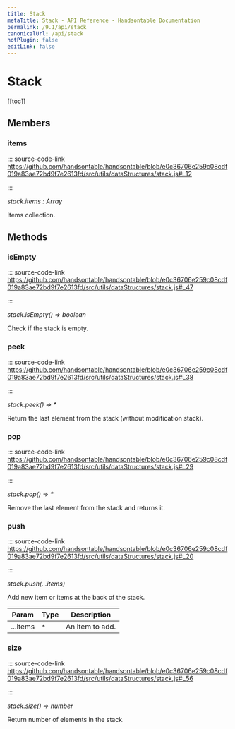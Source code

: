 ```yaml
---
title: Stack
metaTitle: Stack - API Reference - Handsontable Documentation
permalink: /9.1/api/stack
canonicalUrl: /api/stack
hotPlugin: false
editLink: false
---
```


# Stack

[[toc]]
## Members

### items
  
::: source-code-link https://github.com/handsontable/handsontable/blob/e0c36706e259c08cdf019a83ae72bd9f7e2613fd/src/utils/dataStructures/stack.js#L12

:::

_stack.items : Array_

Items collection.


## Methods

### isEmpty
  
::: source-code-link https://github.com/handsontable/handsontable/blob/e0c36706e259c08cdf019a83ae72bd9f7e2613fd/src/utils/dataStructures/stack.js#L47

:::

_stack.isEmpty() ⇒ boolean_

Check if the stack is empty.



### peek
  
::: source-code-link https://github.com/handsontable/handsontable/blob/e0c36706e259c08cdf019a83ae72bd9f7e2613fd/src/utils/dataStructures/stack.js#L38

:::

_stack.peek() ⇒ \*_

Return the last element from the stack (without modification stack).



### pop
  
::: source-code-link https://github.com/handsontable/handsontable/blob/e0c36706e259c08cdf019a83ae72bd9f7e2613fd/src/utils/dataStructures/stack.js#L29

:::

_stack.pop() ⇒ \*_

Remove the last element from the stack and returns it.



### push
  
::: source-code-link https://github.com/handsontable/handsontable/blob/e0c36706e259c08cdf019a83ae72bd9f7e2613fd/src/utils/dataStructures/stack.js#L20

:::

_stack.push(...items)_

Add new item or items at the back of the stack.


| Param | Type | Description |
| --- | --- | --- |
| ...items | `*` | An item to add. |



### size
  
::: source-code-link https://github.com/handsontable/handsontable/blob/e0c36706e259c08cdf019a83ae72bd9f7e2613fd/src/utils/dataStructures/stack.js#L56

:::

_stack.size() ⇒ number_

Return number of elements in the stack.


